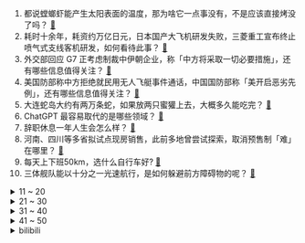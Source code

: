 1. 都说螳螂虾能产生太阳表面的温度，那为啥它一点事没有，不是应该直接烤没了吗？ [:link:](https://www.zhihu.com/question/541560060)
2. 耗时十余年，耗资约万亿日元，日本国产大飞机研发失败，三菱重工宣布终止喷气式支线客机研发，如何看待此事？ [:link:](https://www.zhihu.com/question/582749904)
3. 外交部回应 G7 正考虑制裁中伊朝企业，称「中方将采取一切必要措施」，还有哪些信息值得关注？ [:link:](https://www.zhihu.com/question/582965322)
4. 美国防部称中方拒绝就民用无人飞艇事件通话，中国国防部称「美开启恶劣先例」，还有哪些信息值得关注？ [:link:](https://www.zhihu.com/question/582977528)
5. 大连蛇岛大约有两万条蛇，如果放两只蜜獾上去，大概多久能吃完？ [:link:](https://www.zhihu.com/question/458741991)
6. ChatGPT 最容易取代的是哪些领域？ [:link:](https://www.zhihu.com/question/582498339)
7. 辞职休息一年人生会怎么样？ [:link:](https://www.zhihu.com/question/582718053)
8. 河南、四川等多省拟试点现房销售，此前多地曾尝试探索，取消预售制「难」在哪里？ [:link:](https://www.zhihu.com/question/582921835)
9. 每天上下班50km，选什么自行车好? [:link:](https://www.zhihu.com/question/582616651)
10. 三体舰队能以十分之一光速航行，是如何躲避前方障碍物的呢？ [:link:](https://www.zhihu.com/question/582644358)
<details>
<summary>11 ~ 20</summary>

11. 《黑豹 2》中国内地首日票房粗报 2150 万元，如何评价这一票房成绩？ [:link:](https://www.zhihu.com/question/582749295)
12. 30 岁成为企业招聘年龄上限，如何看待此事？企业设置招聘「年龄门槛」将对劳动者造成怎样的影响？ [:link:](https://www.zhihu.com/question/582407358)
13. 近日，通过网络看到有人拍下视频说成都鸟乱飞，太吓人，请问是不是大地震的前兆？作为四川人民的你，怎么看？ [:link:](https://www.zhihu.com/question/582954230)
14. 如何评价张若昀主演的电视剧《显微镜下的大明之丝绢案》？ [:link:](https://www.zhihu.com/question/509947846)
15. 如何看待《塞尔达传说：王国之泪》PV2宣传片，你最感兴趣哪部分的情报？ [:link:](https://www.zhihu.com/question/582918202)
16. 为什么原神npc婕德的名声会这么好？ [:link:](https://www.zhihu.com/question/582688205)
17. 如何评价TNO硅晶之梦的广东更新？ [:link:](https://www.zhihu.com/question/582171717)
18. 如何看待2022年苏州GDP历史性超过香港、成都GDP逼近香港？ [:link:](https://www.zhihu.com/question/582343412)
19. 担心孩子上小学学习跟不上，开学季家长应该给孩子准备什么？ [:link:](https://www.zhihu.com/question/582980821)
20. 22岁，皮肤屏障受损了之后，脸颊特别容易泛红，网上推荐的护肤品又很贵，怎么在不花许多钱的基础上修复呢? [:link:](https://www.zhihu.com/question/578492691)
</details>
<details>
<summary>21 ~ 30</summary>

21. 每天工作家两点一线，和男朋友在一起久了慢慢变得无话可说了,怎么办？ [:link:](https://www.zhihu.com/question/581990434)
22. 专家建议「将法定结婚年龄下调至 18 岁」引热议，如何看待此事？为什么年轻人越来越反感「专家建议」？ [:link:](https://www.zhihu.com/question/582924506)
23. 为什么2023流行提前还房贷？ [:link:](https://www.zhihu.com/question/582239126)
24. 邻居扔炮仗致江西 7 岁男童手臂截肢，受害者家属称涉事人员已被刑拘，他将面临哪些法律责任？ [:link:](https://www.zhihu.com/question/582814178)
25. 最近看到「内心秩序」这个词，你理解的内心秩序是什么？ [:link:](https://www.zhihu.com/question/578840228)
26. 《狂飙》里大嫂陈书婷的妆造为什么给人一眼「大女主」的感觉？ [:link:](https://www.zhihu.com/question/582013746)
27. 2023 LPL 春季赛 RNG 0:2 不敌 JDG，如何评价这场比赛？ [:link:](https://www.zhihu.com/question/582989849)
28. 如何看待《英雄联盟》主播君克被曝实为代打？ [:link:](https://www.zhihu.com/question/582552312)
29. 我国结婚登记对数下连续八年下降，初婚年龄大幅延迟，是什么原因导致年轻人「不想结婚」？ [:link:](https://www.zhihu.com/question/582473778)
30. 《三体》中陈雪的身手怎么那么厉害？是经过三体人改造的吗？ [:link:](https://www.zhihu.com/question/582403863)
</details>
<details>
<summary>31 ~ 40</summary>

31. 如何更好地向 ChatGPT 提问？ [:link:](https://www.zhihu.com/question/570765297)
32. 网传法华寺月薪 8 万元招聘和尚，法华寺回应「网传图片不实」，还有哪些信息值得关注？如何看待此事？ [:link:](https://www.zhihu.com/question/582643763)
33. 当所有人都看不起你时该怎么办、包括你的父母？ [:link:](https://www.zhihu.com/question/580516044)
34. 如何看待 Nuguri 谈退役原因「被自己的实力打击到，没有受到其他选手的影响」？ [:link:](https://www.zhihu.com/question/582782864)
35. 你是因为什么努力挣钱的？ [:link:](https://www.zhihu.com/question/582999990)
36. 中年男性应该怎么锻炼身体？ [:link:](https://www.zhihu.com/question/578373175)
37. 日本樱岛昭和火山口时隔近 5 年首次喷发，此次喷发给当地带来了哪些影响？ [:link:](https://www.zhihu.com/question/582790651)
38. 练习长跑不该听歌吗？ [:link:](https://www.zhihu.com/question/580084631)
39. 有哪一刻，你特别心疼你的妈妈？ [:link:](https://www.zhihu.com/question/267430528)
40. 大家有哪些便宜又大碗的好用身体乳推荐？ [:link:](https://www.zhihu.com/question/581108176)
</details>
<details>
<summary>41 ~ 50</summary>

41. 如果允许你从健身房搬走五种器械，你会选择哪五种？ [:link:](https://www.zhihu.com/question/582119596)
42. 如果相机只是工具，为什么还要用中画幅来拍摄？ [:link:](https://www.zhihu.com/question/499131167)
43. 你在打《王者荣耀》时听过最温柔的话是什么？ [:link:](https://www.zhihu.com/question/473782243)
44. 三千多入门级公路车值得上锁鞋锁踏吗？ [:link:](https://www.zhihu.com/question/413627867)
45. 如果《原神》温迪、钟离醉酒后叙旧，暴露了自己是风神和岩神的身份，那么其余四个人会是什么反应？ [:link:](https://www.zhihu.com/question/580216962)
46. 剧版《三体》古筝行动将船员定性为无可救药的罪犯，规避了电车难题，如何评价此改编？ [:link:](https://www.zhihu.com/question/582252370)
47. 泽连斯基在英国议会发表演讲，呼吁英国向乌克兰提供战斗机，还有哪些信息值得关注？ [:link:](https://www.zhihu.com/question/582923853)
48. 如何评价 2 月 9 日 realme 发布的真我 GT Neo5 手机？有哪些亮点值得关注？ [:link:](https://www.zhihu.com/question/582932941)
49. 赚钱和开心哪个更重要？ [:link:](https://www.zhihu.com/question/582586218)
50. 为什么就算不买车也要考驾照呢？ [:link:](https://www.zhihu.com/question/582787133)
</details><details>
<summary>bilibili</summary>

1. 鹅鸭傻 [:link:](//www.bilibili.com/video/BV1Q14y1F7B2)
2. 21世纪如何复兴德意志第二帝国？【神奇组织04】 [:link:](//www.bilibili.com/video/BV12Y411q7S1)
3. 两分钟视频大哥两次落泪，相信大哥一定可以东山再起！ [:link:](//www.bilibili.com/video/BV1X84y157bq)
4. “读孙子兵法,品启强人生” [:link:](//www.bilibili.com/video/BV1MG4y1S7cm)
5. “于西方拍卖会上流拍的东方戏曲人偶。”……我重回故里，而她们客死异乡。 [:link:](//www.bilibili.com/video/BV17A411679Z)
6. 看几遍都觉得好笑哈哈哈哈 [:link:](//www.bilibili.com/video/BV1Bj411M7bz)
7. 耗时半个月，我给表妹做了一张触摸感应桌 [:link:](//www.bilibili.com/video/BV1S8411M7bW)
8. 你有没有哪些小妙招是外行人不知道的？大家互相说一下取取经！ [:link:](//www.bilibili.com/video/BV1nR4y1z74b)
9. 同伴赠礼  2440原石帮你回血，尘歌壶套装（持续更新中）。 [:link:](//www.bilibili.com/video/BV1xv4y1b7YH)
10. 看完这视频，你们会明白为啥市场上有这么多卖活禽活鱼的商家问你要不要宰杀了，因为死无对证！ [:link:](//www.bilibili.com/video/BV1jG4y1S7bj)
<details>
<summary>11 ~ 20</summary>

11. 《原神》EP - 拈骰冥思之夜 [:link:](//www.bilibili.com/video/BV1KG4y1T76A)
12. 【原神手书】♛来自四神的压迫力♛～王牌特工们的「间谍过家家」～ [:link:](//www.bilibili.com/video/BV1Tv4y1b73i)
13. 他反复问她有没有遗憾，更让人遗憾了 [:link:](//www.bilibili.com/video/BV11Y411q7KW)
14. 《明日方舟》全新故事「春分」活动宣传PV [:link:](//www.bilibili.com/video/BV1aA4116773)
15. 公开呼吁取关？！一条视频席卷全国，衣戈猜想走红真的是偶然吗？ [:link:](//www.bilibili.com/video/BV1WD4y1N7jJ)
16. 绝地求生最远击杀记录！【C4快乐阴人流#38】 [:link:](//www.bilibili.com/video/BV1Ze4y1A7h8)
17. 10道10元超简单素菜，我是不相信你会翻车的 [:link:](//www.bilibili.com/video/BV1YG4y1U7G4)
18. 我敢说99%的人都没吃过这火锅 [:link:](//www.bilibili.com/video/BV1t84y157D4)
19. 坤坤闪亮登场 [:link:](//www.bilibili.com/video/BV1fA411r7DF)
20. 是不是每个日本媳妇都有这样的技能？ [:link:](//www.bilibili.com/video/BV1MA41167KX)
</details>
<details>
<summary>21 ~ 30</summary>

21. 【首映影评】黑豹2：狗急跳墙的吃老本，教科书级的数典忘祖 [:link:](//www.bilibili.com/video/BV1nv4y1477G)
22. 不要含糊其辞，僵尸肉跟国内储备肉没关系！ [:link:](//www.bilibili.com/video/BV1Mx4y1L75k)
23. 骑行流浪黑龙江，运气不错又找到带炕的房子了，烧起炉子感觉很舒服 [:link:](//www.bilibili.com/video/BV1Y84y1G7CJ)
24. 任何变态，终将绳之以法！ [:link:](//www.bilibili.com/video/BV19M4y1D796)
25. 卿月花灯彻夜明，吟肩随处倚倾城。复原古代会“走”的灯笼：走马灯 [:link:](//www.bilibili.com/video/BV1R8411M7MM)
26. 解锁神装 我的世界永恒的MC生存 二周目EP14 [:link:](//www.bilibili.com/video/BV1EM411Y7iB)
27. 【坦白】为什么我专做"骗小白"的碎片式健身训练 [:link:](//www.bilibili.com/video/BV1oe4y1A7v6)
28. “心在跳，爱很刑如烈火” [:link:](//www.bilibili.com/video/BV1824y1i7Mb)
29. 狂飙诗词大赛你还知道哪些？ [:link:](//www.bilibili.com/video/BV1GA41167av)
30. 即便身处泥淖，也能仰望星空！看农民工如何修炼成中国梵高？ [:link:](//www.bilibili.com/video/BV1Ks4y1s7Bd)
</details>
<details>
<summary>31 ~ 40</summary>

31. 跳着健康健身的阳康比心舞，心情无比畅通比❤ [:link:](//www.bilibili.com/video/BV18G4y1N7h7)
32. 我把经典游戏都速通了一遍？？ [:link:](//www.bilibili.com/video/BV1RR4y1z7Hv)
33. 你玩原神怎么不充钱呢？【这下不得不氪金了...】 [:link:](//www.bilibili.com/video/BV1J24y1q7AL)
34. “长大后才发现，这编剧也太敢写了吧！” [:link:](//www.bilibili.com/video/BV1ns4y1Y7Yh)
35. 此乃坤拳，乾坤镜方可修成，我以致乾坤镜九星巅峰，颤抖吧ikun们 [:link:](//www.bilibili.com/video/BV1Wx4y1j7tA)
36. 七年未同床？情夫①号上线！《叶卡捷琳娜》P3 [:link:](//www.bilibili.com/video/BV1F24y1q7bU)
37. 离谱！在女友骂我时突然给她喂东西吃…她好像真被哄好了？ [:link:](//www.bilibili.com/video/BV1iM4y1X7GL)
38. 挑战全身粘钻石！耗时十二小时结果像幻视！ [:link:](//www.bilibili.com/video/BV1te4y1A7n4)
39. 一把长剑残血6级就断线！单杀职业？别吃！别吃！ [:link:](//www.bilibili.com/video/BV1YA4116733)
40. 流浪地球2《人是_》，这么唱可以直击你的灵魂吗！ [:link:](//www.bilibili.com/video/BV1XM4y1D7XH)
</details>
<details>
<summary>41 ~ 50</summary>

41. 读兵法，斗大佬，拜干爹，鱼贩走上人生巅峰！万字解析国产扫黑剧《狂飙》7~12 [:link:](//www.bilibili.com/video/BV1JM4y1D7Y8)
42. 鱼王来了，7800买一条巨型老鼠斑，吃完差点破产了 [:link:](//www.bilibili.com/video/BV1BT41197ew)
43. 谢 谢 鸡：也 谢 谢 大 家 ！ [:link:](//www.bilibili.com/video/BV1ST411X77o)
44. 隔壁班老师：shift [:link:](//www.bilibili.com/video/BV1kj411M7Bd)
45. 速通玩家在NPC眼中的样子 [:link:](//www.bilibili.com/video/BV1cM411v79w)
46. 为了让二踢脚制导，我测算了一个春节 [:link:](//www.bilibili.com/video/BV1UG4y1T7tK)
47. 【4K60FPS】Hillsong Young & Free《Wake》 封神现场！人生必看的现场 [:link:](//www.bilibili.com/video/BV17j411M7Wm)
48. 《黑豹2》一坨答辩？这次是真滴难受 [:link:](//www.bilibili.com/video/BV1ks4y1W7Uv)
49. 春 节 档 最 强 战 争 [:link:](//www.bilibili.com/video/BV1hs4y1Y7NQ)
50. 细读经典：比肩《星际穿越》，影史“最硬”科幻片《超时空接触》 [:link:](//www.bilibili.com/video/BV1UY411q7EW)
</details>
<details>
<summary>51 ~ 60</summary>

51. 胡桃池子十连五金，我的好同学，我一点都不羡慕 [:link:](//www.bilibili.com/video/BV1GT411R77S)
52. 人间值得图鉴 [:link:](//www.bilibili.com/video/BV1rM4y1X78p)
53. 好家伙！果富市新项目旋转收费站#2 [:link:](//www.bilibili.com/video/BV15v4y1b7vU)
54. 【霍格沃茨之遗】4K 最高画质 全网首发 全任务 全剧情流程通关攻略 开放世界魔法动作角色扮演游戏 霍格沃滋遗产 - Hogwarts Legacy【完结】 [:link:](//www.bilibili.com/video/BV1UG4y1T7WU)
55. 在自律和自觉中选择了自尽 [:link:](//www.bilibili.com/video/BV1Yv4y1477X)
56. 【JUMP】大学生活费1W，孩子就能成才？ [:link:](//www.bilibili.com/video/BV19x4y1j7G7)
57. 【年度巨献】原神同人大电影 「暗潮」 [:link:](//www.bilibili.com/video/BV1hT411d7Fd)
58. 俄罗斯雅库特人展示了他们简单的生活 [:link:](//www.bilibili.com/video/BV1gd4y1H7gR)
59. 贾冰“狂飙”英文台词! [:link:](//www.bilibili.com/video/BV1cT411o7Gr)
60. 这就是外卖小哥心动时刻？ [:link:](//www.bilibili.com/video/BV1jd4y1H7g3)
</details>
<details>
<summary>61 ~ 70</summary>

61. 南方人第一次逛东北菜市场!50块钱能买些啥? [:link:](//www.bilibili.com/video/BV1QM4y1D77H)
62. 没有神明注视的冒险家 [:link:](//www.bilibili.com/video/BV1VA41167mk)
63. 我们是动力火车，B站我们来了！ [:link:](//www.bilibili.com/video/BV1dT411D7QX)
64. 16岁高中生买电脑学习用！他爸爸不说话我信了！ [:link:](//www.bilibili.com/video/BV1VG4y1S7ho)
65. 【半佛】为啥很多婚礼现场闹的像耍猴？ [:link:](//www.bilibili.com/video/BV1tR4y1q7tu)
66. 李元芳：晚上做梦都是项羽 [:link:](//www.bilibili.com/video/BV1FG4y1S7L3)
67. 现在喜欢一个角色 [:link:](//www.bilibili.com/video/BV1bY411q7oy)
68. 大半夜学围棋？一看就懂？刘备也在？我也想试试 [:link:](//www.bilibili.com/video/BV1wT411o7vg)
69. 坤拳重视防守以及嘲讽的原因 [:link:](//www.bilibili.com/video/BV1Qx4y1j7EB)
70. 我办的音乐比赛炸出了这么多大佬? [图一乐作品PICK] [:link:](//www.bilibili.com/video/BV15Y411B7Jt)
</details>
<details>
<summary>71 ~ 80</summary>

71. 安欣的反向演讲 [:link:](//www.bilibili.com/video/BV1pj411M7C3)
72. 男人点了一份汤圆，老板却端来一碟饺子。。。 [:link:](//www.bilibili.com/video/BV1B24y1i71w)
73. 【原神】魔卡少女胡桃！480p高清重置 [:link:](//www.bilibili.com/video/BV12M4y1X7ZD)
74. 一秒钟记个单词“manic” [:link:](//www.bilibili.com/video/BV14M4y1X7jc)
75. 【原神手书】与夜兰在欲望之网中起舞！ [:link:](//www.bilibili.com/video/BV1cd4y1J7Xt)
76. 《成年狗的崩溃就在一瞬间》 [:link:](//www.bilibili.com/video/BV1vj411K7q7)
77. 【IGN】《塞尔达传说 王国之泪》 全新预告 | 任天堂直面会 [:link:](//www.bilibili.com/video/BV1es4y1Y7y4)
78. 都是你们逼我氪金的！😭嗷嗷哭😭嗷嗷哭😭我没想过氪崩3！😭 [:link:](//www.bilibili.com/video/BV1wA4116793)
79. 谁要来预订我的情人节档期 [:link:](//www.bilibili.com/video/BV17Y411B7US)
80. 我老公的父母是近亲，但在我怀孕时才和我说，现在该怎么办 [:link:](//www.bilibili.com/video/BV14D4y1N7x9)
</details>
<details>
<summary>81 ~ 90</summary>

81. 【4K】老戴《霍格沃茨之遗》01 入学之路《霍格沃茨遗产》剧情流程解说《霍格沃兹之遗》 [:link:](//www.bilibili.com/video/BV1WR4y1z744)
82. 外面卖2元一根的炸香肠，在家自己做，80买120根，吃嗨了 [:link:](//www.bilibili.com/video/BV1hM4y1X7vg)
83. 全程高能|| 家贼祖师爷的父子交接，权力博弈中的那些“不传之秘” [:link:](//www.bilibili.com/video/BV15G4y1T78D)
84. （完）电棍：♿波西唢呐狂想曲♿ [:link:](//www.bilibili.com/video/BV12R4y1z7Px)
85. 日本男生舔酱油瓶、往寿司上抹口水，店家市值一夜蒸发168亿，整个行业恐全灭？ [:link:](//www.bilibili.com/video/BV16M4y1X7Y3)
86. 当你需要偷走被30名玩家守护着的箱子！ [:link:](//www.bilibili.com/video/BV1KG4y1T7iZ)
87. 【崩坏3】主线回顾小剧场 [:link:](//www.bilibili.com/video/BV1eM411v7ju)
88. 一咬就嘎嘣脆的土豆饼 [:link:](//www.bilibili.com/video/BV12A41167Fs)
89. 国内首个自研GPU离线渲染器打破国外技术垄断！比国外产品更快的超级渲染器NxRender首发！ [:link:](//www.bilibili.com/video/BV1R84y157zD)
90. 我将数十张试卷拼接成了一张试卷 [:link:](//www.bilibili.com/video/BV1wR4y1z7Xk)
</details>
<details>
<summary>91 ~ 100</summary>

91. 神仙卡池抽卡现状 [:link:](//www.bilibili.com/video/BV1VY411q7N3)
92. 她的讣告，选择了一张彩色照片…… [:link:](//www.bilibili.com/video/BV1sM4y1D7oF)
93. 《彻 底 疯 狂》 [:link:](//www.bilibili.com/video/BV1x8411u7b6)
94. 还没出太阳系就这么多危机，地球能流浪到目的地么？【司徒之脑洞】 [:link:](//www.bilibili.com/video/BV19e4y1N7xN)
95. 我的世界：什么才是真正的顶级肝帝 [:link:](//www.bilibili.com/video/BV1Rd4y1n7Vn)
96. 白菜比虾好吃！边角料变废为宝，三次下葱姜，那叫一个鲜！丨大虾烧白菜 [:link:](//www.bilibili.com/video/BV1j84y1G7UG)
97. 一个星期前 无意中看见学生用废弃的口罩绳做成了皮筋，看完心里挺不是滋味..偷偷在网上买了皮筋沙包和毽子，想给孩子们一个惊喜。我的学生我来宠 [:link:](//www.bilibili.com/video/BV1Tj411K7Tr)
98. 【明日方舟】盘点生息演算七大"离谱"问题 ！最后一个堪称逆天！ [:link:](//www.bilibili.com/video/BV168411u7BR)
99. 他从卖鱼小贩逆袭成黑帮大佬，逍遥法外一路狂飙！ [:link:](//www.bilibili.com/video/BV1JD4y1K7hR)
100. 大嫂高叶：老问这种问题烦不烦？ [:link:](//www.bilibili.com/video/BV1S84y1G7Hy)
</details></details>